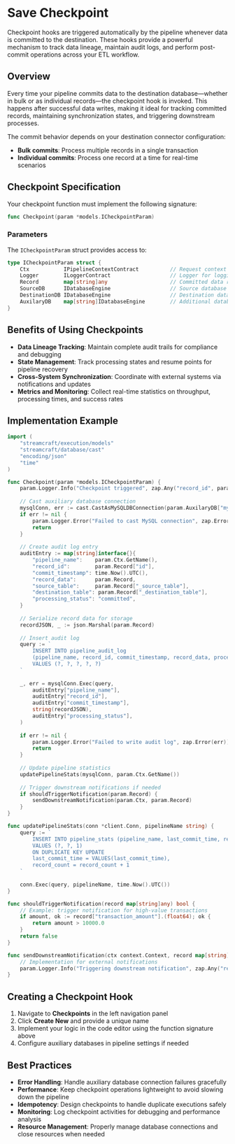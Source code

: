 # Save Checkpoint

Checkpoint hooks are triggered automatically by the pipeline whenever data is committed to the destination. These hooks provide a powerful mechanism to track data lineage, maintain audit logs, and perform post-commit operations across your ETL workflow.

## Overview

Every time your pipeline commits data to the destination database—whether in bulk or as individual records—the checkpoint hook is invoked. This happens after successful data writes, making it ideal for tracking committed records, maintaining synchronization states, and triggering downstream processes.

The commit behavior depends on your destination connector configuration:
- **Bulk commits**: Process multiple records in a single transaction
- **Individual commits**: Process one record at a time for real-time scenarios

## Checkpoint Specification

Your checkpoint function must implement the following signature:

```go
func Checkpoint(param *models.ICheckpointParam)
```

### Parameters

The `ICheckpointParam` struct provides access to:

```go
type ICheckpointParam struct {
    Ctx           IPipelineContextContract          // Request context for logging and operations
	Logger        ILoggerContract                   // Logger for logging any message
    Record        map[string]any                    // Committed data record
    SourceDB      IDatabaseEngine                   // Source database connection
    DestinationDB IDatabaseEngine                   // Destination database connection
    AuxilaryDB    map[string]IDatabaseEngine        // Additional database connections
}
```

## Benefits of Using Checkpoints

- **Data Lineage Tracking**: Maintain complete audit trails for compliance and debugging
- **State Management**: Track processing states and resume points for pipeline recovery
- **Cross-System Synchronization**: Coordinate with external systems via notifications and updates
- **Metrics and Monitoring**: Collect real-time statistics on throughput, processing times, and success rates

## Implementation Example

```go
import (
    "streamcraft/execution/models"
    "streamcraft/database/cast"
    "encoding/json"
    "time"
)

func Checkpoint(param *models.ICheckpointParam) {
    param.Logger.Info("Checkpoint triggered", zap.Any("record_id", param.Record["id"]))
    
    // Cast auxiliary database connection
    mysqlConn, err := cast.CastAsMySQLDBConnection(param.AuxilaryDB["mysql"])
    if err != nil {
        param.Logger.Error("Failed to cast MySQL connection", zap.Error(err))
        return
    }
    
    // Create audit log entry
    auditEntry := map[string]interface{}{
        "pipeline_name":    param.Ctx.GetName(),
        "record_id":        param.Record["id"],
        "commit_timestamp": time.Now().UTC(),
        "record_data":      param.Record,
        "source_table":     param.Record["_source_table"],
        "destination_table": param.Record["_destination_table"],
        "processing_status": "committed",
    }
    
    // Serialize record data for storage
    recordJSON, _ := json.Marshal(param.Record)
    
    // Insert audit log
    query := `
        INSERT INTO pipeline_audit_log 
        (pipeline_name, record_id, commit_timestamp, record_data, processing_status)
        VALUES (?, ?, ?, ?, ?)
    `
    
    _, err = mysqlConn.Exec(query,
        auditEntry["pipeline_name"],
        auditEntry["record_id"],
        auditEntry["commit_timestamp"],
        string(recordJSON),
        auditEntry["processing_status"],
    )
    
    if err != nil {
        param.Logger.Error("Failed to write audit log", zap.Error(err))
        return
    }
    
    // Update pipeline statistics
    updatePipelineStats(mysqlConn, param.Ctx.GetName())
    
    // Trigger downstream notifications if needed
    if shouldTriggerNotification(param.Record) {
        sendDownstreamNotification(param.Ctx, param.Record)
    }
}

func updatePipelineStats(conn *client.Conn, pipelineName string) {
    query := `
        INSERT INTO pipeline_stats (pipeline_name, last_commit_time, record_count)
        VALUES (?, ?, 1)
        ON DUPLICATE KEY UPDATE
        last_commit_time = VALUES(last_commit_time),
        record_count = record_count + 1
    `
    
    conn.Exec(query, pipelineName, time.Now().UTC())
}

func shouldTriggerNotification(record map[string]any) bool {
    // Example: trigger notification for high-value transactions
    if amount, ok := record["transaction_amount"].(float64); ok {
        return amount > 10000.0
    }
    return false
}

func sendDownstreamNotification(ctx context.Context, record map[string]any) {
    // Implementation for external notifications
    param.Logger.Info("Triggering downstream notification", zap.Any("record", record))
}
```

## Creating a Checkpoint Hook

1. Navigate to **Checkpoints** in the left navigation panel
2. Click **Create New** and provide a unique name
3. Implement your logic in the code editor using the function signature above
4. Configure auxiliary databases in pipeline settings if needed

## Best Practices

- **Error Handling**: Handle auxiliary database connection failures gracefully
- **Performance**: Keep checkpoint operations lightweight to avoid slowing down the pipeline
- **Idempotency**: Design checkpoints to handle duplicate executions safely
- **Monitoring**: Log checkpoint activities for debugging and performance analysis
- **Resource Management**: Properly manage database connections and close resources when needed